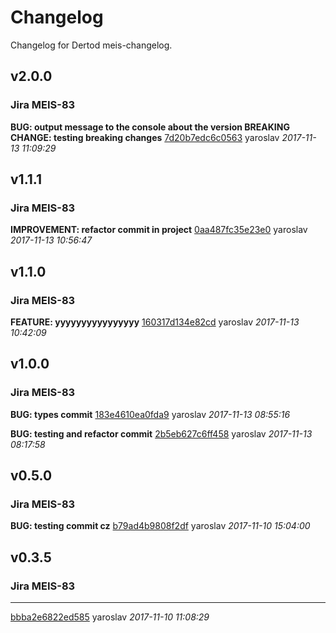# Changelog

Changelog for Dertod meis-changelog.

## v2.0.0
### Jira MEIS-83

**BUG: output message to the console about the version
BREAKING CHANGE: testing breaking changes**
[7d20b7edc6c0563](https://bitbucket.org/Dertod/meis-changelog/commits/7d20b7edc6c05635aaf7277a4df6514a98871696) yaroslav *2017-11-13 11:09:29*


## v1.1.1
### Jira MEIS-83

**IMPROVEMENT: refactor commit in project**
[0aa487fc35e23e0](https://bitbucket.org/Dertod/meis-changelog/commits/0aa487fc35e23e0e13f0f4df18431d23612eb197) yaroslav *2017-11-13 10:56:47*


## v1.1.0
### Jira MEIS-83

**FEATURE: yyyyyyyyyyyyyyyy**
[160317d134e82cd](https://bitbucket.org/Dertod/meis-changelog/commits/160317d134e82cd19c1a1bd236f4bb590729f4bb) yaroslav *2017-11-13 10:42:09*


## v1.0.0
### Jira MEIS-83

**BUG: types commit**
[183e4610ea0fda9](https://bitbucket.org/Dertod/meis-changelog/commits/183e4610ea0fda93c7c8120e345d3c9f563d4e5e) yaroslav *2017-11-13 08:55:16*

**BUG: testing and refactor commit**
[2b5eb627c6ff458](https://bitbucket.org/Dertod/meis-changelog/commits/2b5eb627c6ff458d3da7b0e05e7ceae1d06ab3fa) yaroslav *2017-11-13 08:17:58*


## v0.5.0
### Jira MEIS-83

**BUG: testing commit cz**
[b79ad4b9808f2df](https://bitbucket.org/Dertod/meis-changelog/commits/b79ad4b9808f2dfaeb33e86f21fa73761ed7a855) yaroslav *2017-11-10 15:04:00*


## v0.3.5
### Jira MEIS-83

****
[bbba2e6822ed585](https://bitbucket.org/Dertod/meis-changelog/commits/bbba2e6822ed585c1de01958779c726867d6d92a) yaroslav *2017-11-10 11:08:29*

